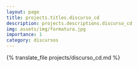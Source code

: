 ```yaml
---
layout: page
title: projects.titles.discurso_cd
description: projects.descriptions.discurso_cd
img: assets/img/formatura.jpg
importance: 1
category: discursos
---
```


{% translate_file projects/discurso_cd.md %}